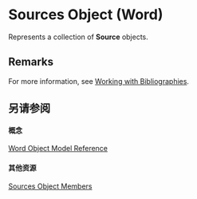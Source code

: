 
# Sources Object (Word)

Represents a collection of  **Source** objects.


## Remarks

For more information, see [Working with Bibliographies](ce05a0bd-bacd-16e1-0ab0-793a47a15da5.md).


## 另请参阅


#### 概念


[Word Object Model Reference](be452561-b436-bb9b-6f94-3faa9a74a6fd.md)
#### 其他资源


[Sources Object Members](http://msdn.microsoft.com/library/c5ac8613-078d-0ea2-5350-8e4e4bc61db1%28Office.15%29.aspx)